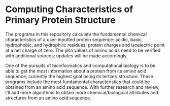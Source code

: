 # Computing Characteristics of Primary Protein Structure

The programs in this repository calculate the fundamental chemical characteristics of a user-inputted protein sequence: acidic, basic, hydrophobic, and hydrophilic residues; protein charges and isoelectric point at a net charge of zero. The pKa values of amino acids need to be verified with additional sources; updates will be made accordingly.

One of the pursuits of bioinformatics and computational biology is to be able to get the most information about a protein from its amino acid sequence, currently the highest goal being its tertiary structure. These programs include the most fundamental characteristics that could be obtained from an amino acid sequence. With further research and review, I'll add more algorithms to obtain more chemical/biological attributes and structures from an amino acid sequence. 
